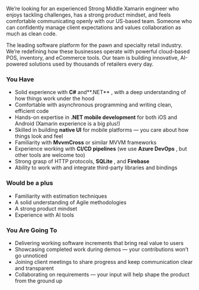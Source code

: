 We’re looking for an experienced Strong Middle Xamarin engineer who enjoys
tackling challenges, has a strong product mindset, and feels comfortable
communicating openly with our US-based team. Someone who can confidently
manage client expectations and values collaboration as much as clean code.

The leading software platform for the pawn and specialty retail industry.
We’re redefining how these businesses operate with powerful cloud-based POS,
inventory, and eCommerce tools. Our team is building innovative, AI-powered
solutions used by thousands of retailers every day.

### You Have

  * Solid experience with **C#** and**.NET** , with a deep understanding of how things work under the hood
  * Comfortable with asynchronous programming and writing clean, efficient code
  * Hands-on expertise in **.NET mobile development** for both iOS and Android (Xamarin experience is a big plus!)
  * Skilled in building **native UI** for mobile platforms — you care about how things look and feel
  * Familiarity with **MvvmCross** or similar MVVM frameworks
  * Experience working with **CI/CD pipelines** (we use **Azure DevOps** , but other tools are welcome too)
  * Strong grasp of HTTP protocols, **SQLite** , and **Firebase**
  * Ability to work with and integrate third-party libraries and bindings

### Would be a plus

  * Familiarity with estimation techniques 
  * A solid understanding of Agile methodologies
  * A strong product mindset
  * Experience with AI tools 

### You Are Going To

  * Delivering working software increments that bring real value to users
  * Showcasing completed work during demos — your contributions won’t go unnoticed
  * Joining client meetings to share progress and keep communication clear and transparent
  * Collaborating on requirements — your input will help shape the product from the ground up